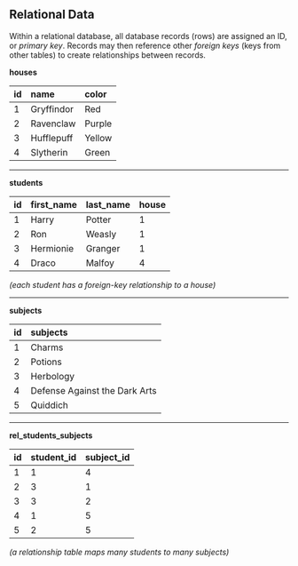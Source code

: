## Relational Data

Within a relational database, all database records (rows) are assigned an ID, or *primary key*. Records may then reference other *foreign keys* (keys from other tables) to create relationships between records.

**houses**

| id | name        | color   |
|:-- |:----------- |:------- |
| 1  | Gryffindor  | Red     |
| 2  | Ravenclaw   | Purple  |
| 3  | Hufflepuff  | Yellow  |
| 4  | Slytherin   | Green   |

---

**students**

| id | first_name | last_name | house |
|:-- |:---------- |:--------- |:----- |
| 1  | Harry      | Potter    | 1     |
| 2  | Ron        | Weasly    | 1     |
| 3  | Hermionie  | Granger   | 1     |
| 4  | Draco      | Malfoy    | 4     |

*(each student has a foreign-key relationship to a house)*

---

**subjects**

| id | subjects                      |
|:-- |:----------------------------- |
| 1  | Charms                        |
| 2  | Potions                       |
| 3  | Herbology                     |
| 4  | Defense Against the Dark Arts |
| 5  | Quiddich                      |

---

**rel_students_subjects**

| id | student_id | subject_id |
|:-- |:---------- |:---------- |
| 1  | 1          | 4          |
| 2  | 3          | 1          |
| 3  | 3          | 2          |
| 4  | 1          | 5          |
| 5  | 2          | 5          |


*(a relationship table maps many students to many subjects)*